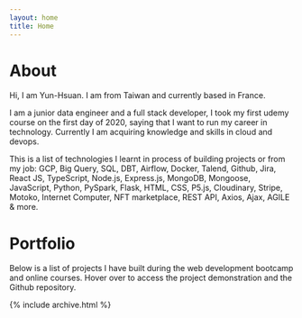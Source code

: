 ```yaml
---
layout: home
title: Home
---
```


# About

Hi, I am Yun-Hsuan. I am from Taiwan and currently based in France. 

I am a junior data engineer and a full stack developer, I took my first udemy course on the first day of 2020, saying that I want to run my career in technology. Currently I am acquiring knowledge and skills in cloud and devops.

This is a list of technologies I learnt in process of building projects or from my job: GCP, Big Query, SQL, DBT, Airflow, Docker, Talend, Github, Jira, React JS, TypeScript, Node.js, Express.js, MongoDB, Mongoose, JavaScript, Python, PySpark, Flask, HTML, CSS, P5.js, Cloudinary, Stripe, Motoko, Internet Computer, NFT marketplace, REST API, Axios, Ajax, AGILE & more.

# Portfolio

Below is a list of projects I have built during the web development bootcamp and online courses. Hover over to access the project demonstration and the Github repository.

{% include archive.html %}
